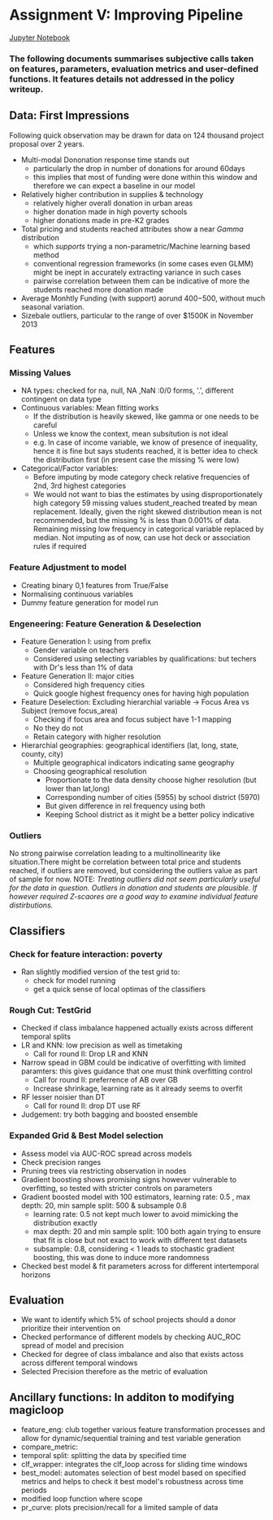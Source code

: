 # Assignment V: Improving Pipeline
[Jupyter Notebook](https://github.com/parthkhare/Machine-Learning-for-Public-Polcy/blob/master/Improving_Pipeline/ML_ImprvPipe_HW3.ipynb)

### The following documents summarises subjective calls taken on features, parameters, evaluation metrics and user-defined functions. It features details not addressed in the policy writeup.


## Data: First Impressions 
Following quick observation may be drawn for data on 124 thousand project proposal over 2 years.
- Multi-modal Dononation response time stands out 
    - particularly the drop in number of donations for around 60days
    - this implies that most of funding were done within this window and therefore we can expect a baseline in our model
- Relatively higher contribution in supplies & technology
    - relatively higher overall donation in urban areas
    - higher donation made in high poverty schools
    - higher donations made in pre-K2 grades
- Total pricing and students reached attributes show a near *Gamma* distribution
    - which *supports* trying a non-parametric/Machine learning based method
    - conventional regression frameworks (in some cases even GLMM) might be inept in accurately extracting variance in such cases
    - pairwise correlation between them can be indicative of more the students reached more donation made 
- Average Monhtly Funding (with support) aorund $400-$500, without much seasonal variation. 
- Sizebale outliers, particular to the range of over $1500K in November 2013


## Features
### Missing Values
- NA types: checked for na, null, NA ,NaN :0/0 forms, '.', different contingent on data type
- Continuous variables: Mean fitting works
	- If the distribution is heavily skewed, like gamma or one needs to be careful
	- Unless we know the context, mean subsitution is not ideal
	- e.g. In case of income variable, we know of presence of inequality, hence it is fine but says students reached, it is better idea to check the distribution first (in present case the missing % were low)
- Categorical/Factor variables:
	- Before imputing by mode category check relative frequencies of 2nd, 3rd highest categories
	- We would not want to bias the estimates by using disproportionately high category
59 missing values student_reached treated by mean replacement.  Ideally, given the right skewed distribution mean is not recommended, but the missing % is less than 0.001% of data. Remaining missing low frequency in categorical variable replaced by median. Not imputing as of now, can use hot deck or association rules if required

### Feature Adjustment to model
- Creating binary 0,1 features from True/False
- Normalising continuous variables
- Dummy feature generation for model run

### Engeneering: Feature Generation & Deselection
- Feature Generation I: using from prefix
    - Gender variable on teachers
    - Considered using selecting variables by qualifications: but techers with Dr's less than 1% of data
- Feature Generation II: major cities
    - Considered high frequency cities
    - Quick google highest frequency ones for having high population
- Feature Deselection: Excluding hierarchial variable -> Focus Area vs Subject (remove focus_area)
    - Checking if focus area and focus subject have 1-1 mapping
    - No they do not
    - Retain category with higher resolution
- Hierarchial geographies: geographical identifiers (lat, long, state, county, city)
    - Multiple geographical indicators indicating same geography
    - Choosing geographical resolution
        - Proportionate to the data density choose higher resolution (but lower than lat,long)
        - Corresponding number of cities (5955) by school district (5970)
        - But given difference in rel frequency using both
        - Keeping School district as it might be a better policy indicative

### Outliers 
No strong pairwise correlation leading to a multinollinearity like situation.There might be correlation between total price and students reached, if outliers are removed, but considering the outliers value as part of sample for now. 
NOTE: *Treating outliers did not seem particularly useful for the data in question. Outliers in donation and students are plausible. If however required Z-scaores are a good way to examine individual feature distirbutions.*



## Classifiers
### Check for feature interaction: poverty
- Ran slightly modified version of the test grid to:
	- check for model running
	- get a quick sense of local optimas of the classifiers

### Rough Cut: TestGrid 
- Checked if class imbalance happened actually exists across different temporal splits 
- LR and KNN: low precision as well as timetaking
    - Call for round II: Drop LR and KNN 
- Narrow spead in GBM could be indicative of overfitting with limited paramters: this gives guidance that one must think overfitting control 
    - Call for round II: preferrence of AB over GB 
    - Increase shrinkage, learning rate as it already seems to overfit
- RF lesser noisier than DT
    - Call for round II: drop DT use RF
- Judgement: try both bagging and boosted ensemble

### Expanded Grid & Best Model selection
- Assess model via AUC-ROC spread across models
- Check precision ranges
- Pruning trees via restricting observation in nodes
- Gradient boosting shows promising signs however vulnerable to overfitting, so tested with stricter controls on parameters
- Gradient boosted model with 100 estimators, learning rate: 0.5 , max depth: 20, min sample split: 500 & subsample 0.8
	- learning rate: 0.5 not kept much lower to avoid mimicking the distribution exactly
	- max depth: 20 and min sample split: 100 both again trying to ensure that fit is close but not exact to work with different test datasets
	- subsample: 0.8, considering < 1 leads to stochastic gradient boosting, this was done to induce more randomness
- Checked best model & fit parameters across for different intertemporal horizons

## Evaluation
- We want to identify which 5% of school projects should a donor prioritize their intervention on
- Checked performance of different models by checking AUC_ROC spread of model and precision  
- Checked for degree of class imbalance and also that exists actoss across different temporal windows
- Selected Precision therefore as the metric of evaluation


## Ancillary functions: In additon to modifying magicloop
- feature_eng: club together various feature transformation processes and allow for dynamic/sequential training and test variable generation 
- compare_metric: 
- temporal split: splitting the data by specified time
- clf_wrapper: integrates the clf_loop across for sliding time windows
- best_model: automates selection of best model based on specified metrics and helps to check it best model's robustness across time periods 
- modified loop function where scope
- pr_curve: plots precision/recall for a limited sample of data 





